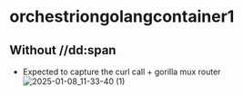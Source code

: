 # orchestriongolangcontainer1

## Without //dd:span
- Expected to capture the curl call + gorilla mux router
![2025-01-08_11-33-40 (1)](https://github.com/user-attachments/assets/b5a11dc8-0c92-4f47-ba7c-0e93367f3e4e)
